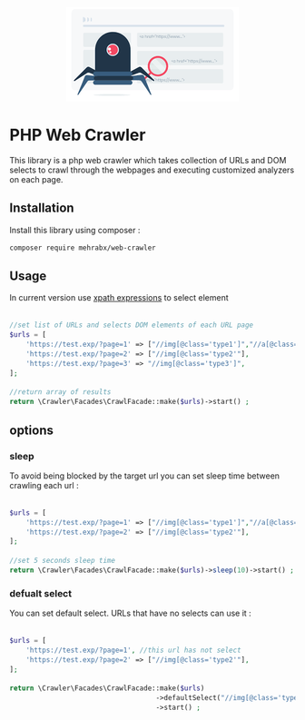 <p align="center">
  <a href="https://mehrabx.github.io/web-crwaler/">
    <img alt="Laravel Toman" src="./resources/imgs/logo.png?raw=true">
  </a>
</p>


# PHP Web Crawler

This library is a php web crawler which takes collection of URLs and DOM selects to crawl through the webpages and
executing customized analyzers on each page.

## Installation

Install this library using composer :

```sh
composer require mehrabx/web-crawler
```

## Usage
In current version use [xpath expressions](https://www.w3schools.com/xml/xpath_intro.asp) to select element

```php

//set list of URLs and selects DOM elements of each URL page
$urls = [
    'https://test.exp/?page=1' => ["//img[@class='type1']","//a[@class='type1']"],
    'https://test.exp/?page=2' => ["//img[@class='type2'"],
    'https://test.exp/?page=3' => "//img[@class='type3']",
];

//return array of results
return \Crawler\Facades\CrawlFacade::make($urls)->start() ;

```

## options

### sleep

To avoid being blocked by the target url you can set sleep time between crawling each url :

```php

$urls = [
    'https://test.exp/?page=1' => ["//img[@class='type1']","//a[@class='type1']"],
    'https://test.exp/?page=2' => ["//img[@class='type2'"],
];

//set 5 seconds sleep time 
return \Crawler\Facades\CrawlFacade::make($urls)->sleep(10)->start() ;
```


### defualt select

You can set default select. URLs that have no selects can use it  :

```php

$urls = [
    'https://test.exp/?page=1', //this url has not select
    'https://test.exp/?page=2' => ["//img[@class='type2'"],
];

return \Crawler\Facades\CrawlFacade::make($urls)
                                    ->defaultSelect("//img[@class='type1']")
                                    ->start() ;
```
